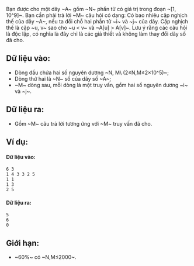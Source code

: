 Bạn được cho một dãy ~A~ gồm ~N~ phần tử có giá trị trong đoạn ~[1, 10^9]~. Bạn cần phải trả lời ~M~ câu hỏi có dạng: Có bao nhiêu cặp nghịch thế của dãy ~A~, nếu ta đổi chỗ hai phần tử ~i~ và ~j~ của dãy. Cặp nghịch thế là cặp ~u, v~ sao cho ~u < v~ và ~A[u] > A[v]~. Lưu ý rằng các câu hỏi là độc lập, có nghĩa là đây chỉ là các giả thiết và không làm thay đổi dãy số đã cho.

## Dữ liệu vào:
- Dòng đầu chứa hai số nguyên dương ~N, M\ (2≤N,M≤2×10^5)~;
- Dòng thứ hai là ~N~ số của dãy số ~A~;
- ~M~ dòng sau, mỗi dòng là một truy vấn, gồm hai số nguyên dương ~i~ và ~j~.

## Dữ liệu ra:
- Gồm ~M~ câu trả lời tương ứng với ~M~ truy vấn đã cho.

## Ví dụ:
#### Dữ liệu vào:
```
6 3
1 4 3 3 2 5
1 1
1 3
2 5
```

#### Dữ liệu ra:
```
5
6
0
```

## Giới hạn:
- ~60\%~ có ~N,M≤2000~.